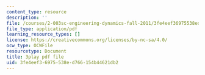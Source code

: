 ```yaml
---
content_type: resource
description: ''
file: /courses/2-003sc-engineering-dynamics-fall-2011/3fe4eef36975538ed766154b44621db2_wzEqF_UQkks.pdf
file_type: application/pdf
learning_resource_types: []
license: https://creativecommons.org/licenses/by-nc-sa/4.0/
ocw_type: OCWFile
resourcetype: Document
title: 3play pdf file
uid: 3fe4eef3-6975-538e-d766-154b44621db2
---
```

